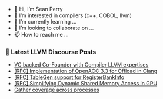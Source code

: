 - 👋 Hi, I’m Sean Perry
- 👀 I’m interested in compilers (c++, COBOL, llvm)
- 🌱 I’m currently learning ...
- 💞️ I’m looking to collaborate on ...
- 📫 How to reach me ...

<!---
s66perry/s66perry is a ✨ special ✨ repository because its `README.md` (this file) appears on your GitHub profile.
You can click the Preview link to take a look at your changes.
--->
### 📕 Latest LLVM Discourse Posts

<!-- DISCOURSE-LLVM:START -->
- [VC backed Co-Founder with Compiler LLVM expertises](https://discourse.llvm.org/t/vc-backed-co-founder-with-compiler-llvm-expertises/74590#post_1)
- [[RFC] Implementation of OpenACC 3.3 for Offload in Clang](https://discourse.llvm.org/t/rfc-implementation-of-openacc-3-3-for-offload-in-clang/74405#post_15)
- [[RFC] TableGen support for RegisterBankInfo](https://discourse.llvm.org/t/rfc-tablegen-support-for-registerbankinfo/74459#post_15)
- [[RFC] Simplifying Dynamic Shared Memory Access in GPU](https://discourse.llvm.org/t/rfc-simplifying-dynamic-shared-memory-access-in-gpu/74559#post_5)
- [Gather coverage across processes](https://discourse.llvm.org/t/gather-coverage-across-processes/74587#post_1)
<!-- DISCOURSE-LLVM:END -->
